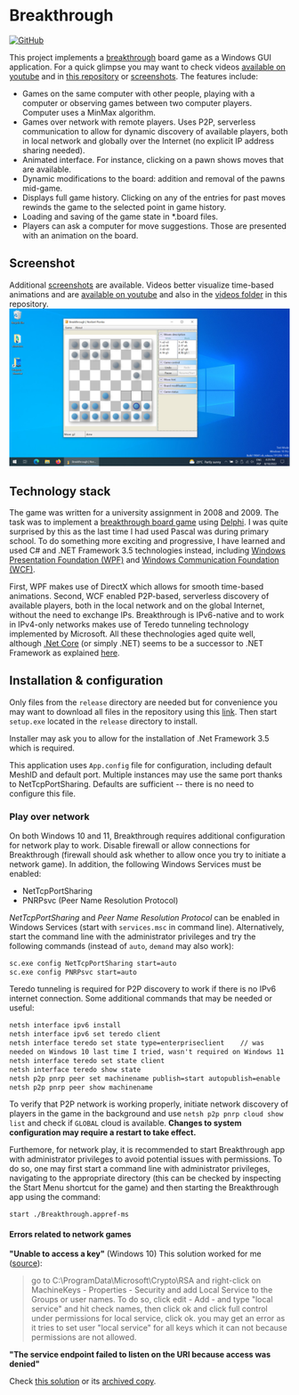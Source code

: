 # Breakthrough
[![GitHub](https://img.shields.io/github/license/norbert-page/breakthrough)](https://github.com/norbert-page/breakthrough/blob/main/LICENSE)

This project implements a [breakthrough](https://en.wikipedia.org/wiki/Breakthrough_(board_game)) board game as a Windows GUI application. For a quick glimpse you may want to check videos [available on youtube](https://www.youtube.com/playlist?list=PLnw-SyEulTuayiBLVrXf_kNalQ0NuzB-O) and in [this repository](videos) or [screenshots](screenshots). The features include:
* Games on the same computer with other people, playing with a computer or observing games between two computer players. Computer uses a MinMax algorithm.
* Games over network with remote players. Uses P2P, serverless communication to allow for dynamic discovery of available players, both in local network and globally over the Internet (no explicit IP address sharing needed).
* Animated interface. For instance, clicking on a pawn shows moves that are available.
* Dynamic modifications to the board: addition and removal of the pawns mid-game.
* Displays full game history. Clicking on any of the entries for past moves rewinds the game to the selected point in game history.
* Loading and saving of the game state in \*.board files.
* Players can ask a computer for move suggestions. Those are presented with an animation on the board.

## Screenshot 
Additional [screenshots](screenshots) are available. Videos better visualize time-based animations and are [available on youtube](https://www.youtube.com/playlist?list=PLnw-SyEulTuayiBLVrXf_kNalQ0NuzB-O) and also in the [videos folder](videos) in this repository.
![Screenshot](screenshots/breakthrough_-_screenshot_4.png)

## Technology stack
The game was written for a university assignment in 2008 and 2009. The task was to implement a [breakthrough board game](https://en.wikipedia.org/wiki/Breakthrough_(board_game)) using [Delphi](https://en.wikipedia.org/wiki/Delphi_(software)). I was quite surprised by this as the last time I had used Pascal was during primary school. To do something more exciting and progressive, I have learned and used C# and .NET Framework 3.5 technologies instead, including [Windows Presentation Foundation (WPF)](https://en.wikipedia.org/wiki/Windows_Presentation_Foundation) and [Windows Communication Foundation (WCF)](https://en.wikipedia.org/wiki/Windows_Communication_Foundation).

First, WPF makes use of DirectX which allows for smooth time-based animations. Second, WCF enabled P2P-based, serverless discovery of available players, both in the local network and on the global Internet, without the need to exchange IPs. Breakthrough is IPv6-native and to work in IPv4-only networks makes use of Teredo tunneling technology implemented by Microsoft. All these thechnologies aged quite well, although [.Net Core](https://en.wikipedia.org/wiki/.NET) (or simply .NET) seems to be a successor to .NET Framework as explained [here](https://devblogs.microsoft.com/dotnet/net-core-is-the-future-of-net/).

## Installation & configuration
Only files from the `release` directory are needed but for convenience you may want to download all files in the repository using this [link](https://github.com/norbert-page/breakthrough/archive/refs/heads/main.zip). Then start `setup.exe` located in the `release` directory to install.

Installer may ask you to allow for the installation of .Net Framework 3.5 which is required.

This application uses `App.config` file for configuration, including default MeshID and default port. Multiple instances may use the same port thanks to NetTcpPortSharing. Defaults are sufficient -- there is no need to configure this file.

### Play over network
On both Windows 10 and 11, Breakthrough requires additional configuration for network play to work. Disable firewall or allow connections for Breakthrough (firewall should ask whether to allow once you try to initiate a network game). In addition, the following Windows Services must be enabled:
- NetTcpPortSharing
- PNRPsvc (Peer Name Resolution Protocol)

*NetTcpPortSharing* and *Peer Name Resolution Protocol* can be enabled in Windows Services (start with `services.msc` in command line). Alternatively, start the command line with the administrator privileges and try the following commands (instead of `auto`, `demand` may also work):
```
sc.exe config NetTcpPortSharing start=auto
sc.exe config PNRPsvc start=auto
```

Teredo tunneling is required for P2P discovery to work if there is no IPv6 internet connection. Some additional commands that may be needed or useful:
```
netsh interface ipv6 install
netsh interface ipv6 set teredo client
netsh interface teredo set state type=enterpriseclient    // was needed on Windows 10 last time I tried, wasn't required on Windows 11
netsh interface teredo set state client
netsh interface teredo show state
netsh p2p pnrp peer set machinename publish=start autopublish=enable
netsh p2p pnrp peer show machinename
```
To verify that P2P network is working properly, initiate network discovery of players in the game in the background and use `netsh p2p pnrp cloud show list` and check if `GLOBAL` cloud is available. **Changes to system configuration may require a restart to take effect.**

Furthemore, for network play, it is recommended to start Breakthrough app with administrator privileges to avoid potential issues with permissions. To do so, one may first start a command line with administrator privileges, navigating to the appropriate directory (this can be checked by inspecting the Start Menu shortcut for the game) and then starting the Breakthrough app using the command:
```
start ./Breakthrough.appref-ms
```

#### Errors related to network games
**"Unable to access a key"** (Windows 10)
This solution worked for me ([source](https://answers.microsoft.com/en-us/windows/forum/all/unable-to-start-peer-name-resolution-protocol/2b37dc4c-2153-443c-b0d5-adda6771ceb5)):
> go to C:\ProgramData\Microsoft\Crypto\RSA and right-click on MachineKeys - Properties - Security and add Local Service to the Groups or user names.  To do so, click edit - Add - and type "local service" and hit check names, then click ok and click full control under permissions for local service, click ok.  you may get an error as it tries to set user "local service" for all keys which it can not because permissions are not allowed.


**"The service endpoint failed to listen on the URI because access was denied"**

Check [this solution](https://stackoverflow.com/questions/24576646/wcf-error-with-net-tcp-the-service-endpoint-failed-to-listen-on-the-uri-because) or its [archived copy](https://web.archive.org/web/20220818223621/https://stackoverflow.com/questions/24576646/wcf-error-with-net-tcp-the-service-endpoint-failed-to-listen-on-the-uri-because).
